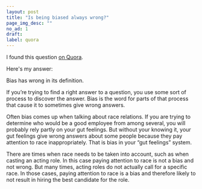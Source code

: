 ```yaml
---
layout: post
title: "Is being biased always wrong?"
page_img_desc: ""
no_ad: 1
draft:
label: quora
---
```


I found this question <a href="http://www.quora.com/Is-being-biased-always-wrong">on Quora</a>.

Here's my answer:

Bias has wrong in its definition.

If you’re trying to find a right answer to a question, you use some sort of process to discover the answer. Bias is the word for parts of that process that cause it to sometimes give wrong answers.

Often bias comes up when talking about race relations. If you are trying to determine who would be a good employee from among several, you will probably rely partly on your gut feelings. But without your knowing it, your gut feelings give wrong answers about some people because they pay attention to race inappropriately. That is bias in your “gut feelings” system.

There are times when race needs to be taken into account, such as when casting an acting role. In this case paying attention to race is not a bias and not wrong. But many times, acting roles do not actually call for a specific race. In those cases, paying attention to race is a bias and therefore likely to not result in hiring the best candidate for the role.
